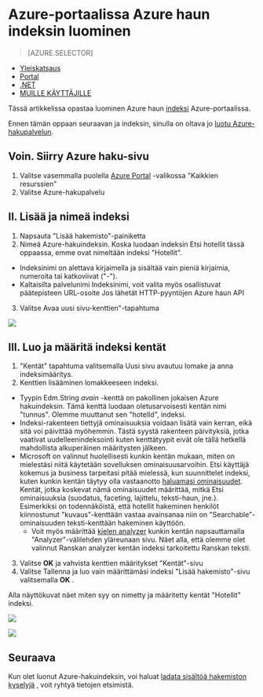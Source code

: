 <properties
    pageTitle="Azure-portaalissa Azure haun indeksin luominen | Microsoft Azure | Isännöityjen pilvipalvelussa haku"
    description="Luo indeksi Azure-portaalissa."
    services="search"
    manager="jhubbard"
    authors="ashmaka"
    documentationCenter=""/>

<tags
    ms.service="search"
    ms.devlang="NA"
    ms.workload="search"
    ms.topic="article"
    ms.tgt_pltfrm="na"
    ms.date="08/29/2016"
    ms.author="ashmaka"/>

# <a name="create-an-azure-search-index-using-the-azure-portal"></a>Azure-portaalissa Azure haun indeksin luominen
> [AZURE.SELECTOR]
- [Yleiskatsaus](search-what-is-an-index.md)
- [Portal](search-create-index-portal.md)
- [.NET](search-create-index-dotnet.md)
- [MUILLE KÄYTTÄJILLE](search-create-index-rest-api.md)

Tässä artikkelissa opastaa luominen Azure haun [indeksi](search-what-is-an-index.md) Azure-portaalissa.

Ennen tämän oppaan seuraavan ja indeksin, sinulla on oltava jo [luotu Azure-hakupalvelun](search-create-service-portal.md).


## <a name="i-go-to-your-azure-search-blade"></a>Voin. Siirry Azure haku-sivu
1. Valitse vasemmalla puolella [Azure Portal](https://portal.azure.com/#blade/HubsExtension/BrowseResourceBlade/resourceType/Microsoft.Search%2FsearchServices) -valikossa "Kaikkien resurssien"
2. Valitse Azure-hakupalvelu

## <a name="ii-add-and-name-your-index"></a>II. Lisää ja nimeä indeksi
1. Napsauta "Lisää hakemisto"-painiketta
2. Nimeä Azure-hakuindeksin. Koska luodaan indeksin Etsi hotellit tässä oppaassa, emme ovat nimeltään indeksi "Hotellit".
  * Indeksinimi on alettava kirjaimella ja sisältää vain pieniä kirjaimia, numeroita tai katkoviivat ("-").
  * Kaltaisilta palvelunimi Indeksinimi, voit valita myös osallistuvat päätepisteen URL-osoite Jos lähetät HTTP-pyyntöjen Azure haun API
3. Valitse Avaa uusi sivu-kenttien"-tapahtuma

![](./media/search-create-index-portal/add-index.png)


## <a name="iii-create-and-define-the-fields-of-your-index"></a>III. Luo ja määritä indeksi kentät
1. "Kentät" tapahtuma valitsemalla Uusi sivu avautuu lomake ja anna indeksimääritys.
2. Kenttien lisääminen lomakkeeseen indeksi.

  * Tyypin Edm.String *avain* -kenttä on pakollinen jokaisen Azure hakuindeksin. Tämä kenttä luodaan oletusarvoisesti kentän nimi "tunnus". Olemme muuttanut sen "hotelId", indeksi.
  * Indeksi-rakenteen tiettyjä ominaisuuksia voidaan lisätä vain kerran, eikä sitä voi päivittää myöhemmin. Tästä syystä rakenteen päivityksiä, jotka vaativat uudelleenindeksointi kuten kenttätyypit eivät ole tällä hetkellä mahdollista alkuperäinen määritysten jälkeen.
  * Microsoft on valinnut huolellisesti kunkin kentän mukaan, miten on mielestäsi niitä käytetään sovelluksen ominaisuusarvoihin. Etsi käyttäjä kokemus ja business tarpeitasi pitää mielessä, kun suunnittelet indeksi, kuten kunkin kentän täytyy olla vastaanotto [haluamasi ominaisuudet](https://msdn.microsoft.com/library/azure/dn798941.aspx). Kentät, jotka koskevat nämä ominaisuudet määrittää, mitkä Etsi ominaisuuksia (suodatus, faceting, lajittelu, teksti-haun, jne.). Esimerkiksi on todennäköistä, että hotellit hakeminen henkilöt kiinnostunut "kuvaus"-kenttään vastaa avainsanaa niin on "Searchable"-ominaisuuden teksti-kenttään hakeminen käyttöön.
    * Voit myös määrittää [kielen analyzer](https://msdn.microsoft.com/en-us/library/azure/dn879793.aspx) kunkin kentän napsauttamalla "Analyzer"-välilehden yläreunaan sivu. Näet alla, että olemme olet valinnut Ranskan analyzer kentän indeksi tarkoitettu Ranskan teksti.

3. Valitse **OK** ja vahvista kenttien määritykset "Kentät"-sivu
4. Valitse Tallenna ja luo vain määrittämäsi indeksi "Lisää hakemisto"-sivu valitsemalla **OK** .

Alla näyttökuvat näet miten syy on nimetty ja määritetty kentät "Hotellit" indeksi.

![](./media/search-create-index-portal/field-definitions.png)

![](./media/search-create-index-portal/set-analyzer.png)

## <a name="next"></a>Seuraava
Kun olet luonut Azure-hakuindeksin, voi haluat [ladata sisältöä hakemiston kyselyjä](search-what-is-data-import.md) , voit ryhtyä tietojen etsimistä.
